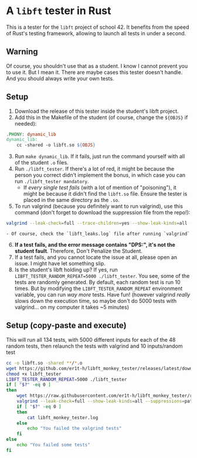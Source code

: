 # A `libft` tester in Rust

This is a tester for the `libft` project of school 42.
It benefits from the speed of Rust's testing framework, allowing to launch all tests in under a second.

## Warning

Of course, you shouldn't use that as a student. I know I cannot prevent you to use it. But I mean it. There are maybe cases this tester doesn't handle. And you should always write your own tests.

## Setup

1. Download the release of this tester inside the student's libft project.
2. Add this in the Makefile of the student (of course, change the `${OBJS}` if needed):
```Makefile
.PHONY: dynamic_lib
dynamic_lib:
    cc -shared -o libft.so ${OBJS}
```
3. Run `make dynamic_lib`. If it fails, just run the command yourself with all of the student `.o` files.
4. Run `./libft_tester`. If there's a lot of red, it might be because the person you correct didn't implement the bonus, in which case you can run `./libft_tester mandatory`.
    - If *every single test fails* (with a lot of mention of "poisoning"), it might be because it didn't find the `libft.so` file. Ensure the tester is placed in the same directory as the `.so`.
5. To run valgrind (because you definitely want to run valgrind), use this command (don't forget to download the suppression file from the repo!):
```sh
valgrind --leak-check=full --trace-children=yes --show-leak-kinds=all --log-file=libft_leaks.log --suppressions=./valgrind_suppression_files/patch_rusty_and_cargo_test.txt ./libft_tester mandatory
```
	- Of course, check the `libft_leaks.log` file after running `valgrind`
6. **If a test fails, and the error message contains "DPS:", it's not the student fault**. Therefore, Don't Penalize the Student.
7. If a test fails, and you cannot locate the issue at all, please open an issue. I might have let something slip.
8. Is the student's libft holding up? If yes, run `LIBFT_TESTER_RANDOM_REPEAT=5000 ./libft_tester`. You see, some of the tests are randomly generated. By default, each random test is run 10 times. But by modifying the `LIBFT_TESTER_RANDOM_REPEAT` environment variable, you can run *way more* tests. Have fun! (however valgrind *really* slows down the execution time, so maybe don't do 5000 tests with valgrind... on my computer it takes ~5 minutes)

## Setup (copy-paste and execute)

This will run all 134 tests, with 5000 different inputs for each of the 48 random tests, then relaunch the tests with valgrind and 10 inputs/random test

```sh
cc -o libft.so -shared **/*.o
wget https://github.com/er1t-h/libft_monkey_tester/releases/latest/download/libft_tester
chmod +x libft_tester
LIBFT_TESTER_RANDOM_REPEAT=5000 ./libft_tester
if [ "$?" -eq 0 ]
then
	wget https://raw.githubusercontent.com/er1t-h/libft_monkey_tester/refs/heads/main/valgrind_suppression_files/patch_rusty_and_cargo_test.txt
	valgrind --leak-check=full --show-leak-kinds=all --suppressions=patch_rusty_and_cargo_test.txt --log-file=libft_monkey_tester.log ./libft_tester
	if [ "$?" -eq 0 ]
	then
		cat libft_monkey_tester.log
	else
		echo "You failed the valgrind tests"
	fi
else
	echo "You failed some tests"
fi 
```
